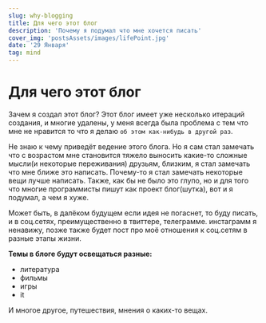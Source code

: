 ```yaml
---
slug: why-blogging
title: Для чего этот блог
description: 'Почему я подумал что мне хочется писать'
cover_img: 'postsAssets/images/lifePoint.jpg'
date: '29 Января'
tag: mind
---
```


# Для чего этот блог

Зачем я создал этот блог? Этот блог имеет уже несколько итераций создания, и многие удалены, у меня всегда была проблема с тем что мне не нравится то что я делаю `об этом как-нибудь в другой раз`.

Не знаю к чему приведёт ведение этого блога. Но я сам стал замечать что с возрастом мне становится тяжело выносить какие-то сложные мысли(и некоторые переживания) друзьям, близким, я стал замечать что мне ближе это написать. Почему-то я стал замечать некоторые вещи лучше написать. Также, как бы не было это глупо, но и для того что многие программисты пишут как проект блог(шутка), вот и я подумал, а чем я хуже.

Может быть, в далёком будущем если идея не погаснет, то буду писать, и в соц.сетях, преимущественно в твиттере, телеграмме. инстаграмм я ненавижу, позже также будет пост про моё отношения к соц.сетям в разные этапы жизни.

**Темы в блоге будут освещаться разные:**

- литература
- фильмы
- игры
- it

И многое другое, путешествия, мнения о каких-то вещах.
